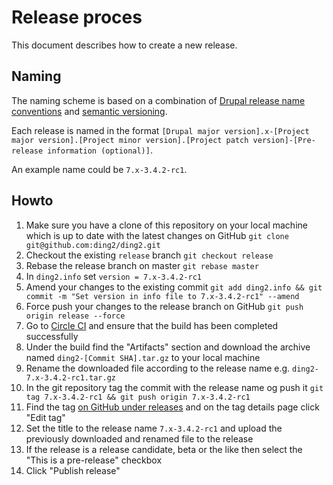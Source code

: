 # Release proces

This document describes how to create a new release.

## Naming

The naming scheme is based on a combination of [Drupal release name conventions](https://www.drupal.org/node/1015226) and [semantic versioning](http://semver.org/).

Each release is named in the format `[Drupal major version].x-[Project major version].[Project minor version].[Project patch version]-[Pre-release information (optional)]`.

An example name could be `7.x-3.4.2-rc1`.

## Howto

1. Make sure you have a clone of this repository on your local machine which is up to date with the latest changes on GitHub `git clone git@github.com:ding2/ding2.git`
2. Checkout the existing `release` branch `git checkout release`
3. Rebase the release branch on master `git rebase master`
4. In `ding2.info` set `version = 7.x-3.4.2-rc1`
5. Amend your changes to the existing commit `git add ding2.info && git commit -m "Set version in info file to 7.x-3.4.2-rc1" --amend`
6. Force push your changes to the release branch on GitHub `git push origin release --force`
7. Go to [Circle CI](https://circleci.com/gh/ding2/ding2) and ensure that the build has been completed successfully
8. Under the build find the "Artifacts" section and download the archive named `ding2-[Commit SHA].tar.gz` to your local machine
9. Rename the downloaded file according to the release name e.g. `ding2-7.x-3.4.2-rc1.tar.gz`
10. In the git repository tag the commit with the release name og push it `git tag 7.x-3.4.2-rc1 && git push origin 7.x-3.4.2-rc1`  
11. Find the tag [on GitHub under releases](https://github.com/ding2/ding2/releases) and on the tag details page click "Edit tag"
12. Set the title to the release name `7.x-3.4.2-rc1` and upload the previously downloaded and renamed file to the release
13. If the release is a release candidate, beta or the like then select the "This is a pre-release" checkbox
14. Click "Publish release"
